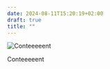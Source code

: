 ```yaml
---
date: 2024-08-11T15:20:19+02:00
draft: true
title: ""
---
```

![Conteeeeent](/img/photos/2024-08-11-15-20-08.jpeg)

Conteeeeent